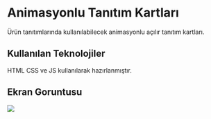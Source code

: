 <h1>Animasyonlu Tanıtım Kartları</h1>

<p>Ürün tanıtımlarında kullanılabilecek animasyonlu açılır tanıtım kartları. </p>

<h2>Kullanılan Teknolojiler</h2>

<p>HTML CSS ve JS kullanılarak hazırlanmıştır.</p>

<h2>Ekran Goruntusu</h2>

![](cards.gif)
